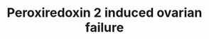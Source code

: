 ---
annotations:
- id: PW:0000313
  parent: signaling pathway
  type: Pathway Ontology
  value: c-Jun N-terminal kinases MAPK signaling pathway
- id: DOID:1414
  type: Disease Ontology
  value: ovarian dysfunction
authors:
- Bas Lahaije
- Fehrhart
- Egonw
description: This pathway summarizes the influence of reactive oxygen species on ovarian
  aging, ovarian failure and therefore female infertility.
last-edited: 2020-05-02
ndex: f0f39ce6-8b6f-11eb-9e72-0ac135e8bacf
organisms:
- Homo sapiens
redirect_from:
- /index.php/Pathway:WP4873
- /instance/WP4873
- /instance/WP4873_r110299
revision: r110299
schema-jsonld:
- '@context': https://schema.org/
  '@id': https://wikipathways.github.io/pathways/WP4873.html
  '@type': Dataset
  creator:
    '@type': Organization
    name: WikiPathways
  description: This pathway summarizes the influence of reactive oxygen species on
    ovarian aging, ovarian failure and therefore female infertility.
  keywords:
  - BAX
  - CASP3
  - CYP11A1
  - Cytochrome C
  - Estradiol-17beta
  - HSD3B2
  - JNK
  - PARP2
  - Peroxiredoxin-2
  - Progesterone
  - 'Reactive oxygen species '
  - STAR
  license: CC0
  name: Peroxiredoxin 2 induced ovarian failure
seo: CreativeWork
title: Peroxiredoxin 2 induced ovarian failure
wpid: WP4873
---
